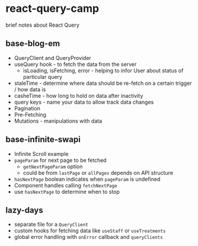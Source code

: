 # react-query-camp
brief notes about React Query

## base-blog-em
- QueryClient and QueryProvider
- useQuery hook - to fetch the data from the server
   - isLoading, isFetching, error - helping to infor User about status of particular query
- staleTime - determine where data should be re-fetch on a certain trigger / how data is
- casheTime - how long to hold on data after inactivity
- query keys - name your data to allow track data changes
- Pagination
- Pre-Fetching
- Mutations - manipulations with data

## base-infinite-swapi
- Infinite Scroll example
- `pageParam` for next page to be fetched
    - `getNextPageParam` option
    - could be from `lastPage` or `allPages` depends on API structure
- `hasNextPage` boolean indicates when `pageParam` is undefined
- Component handles calling `fetchNextPage`
- use `hasNextPage` to determine when to stop

## lazy-days
- separate file for a `QueryClient`
- custom hooks for fetching data like `useStaff` or `useTreatments`
- global error handling with `onError` callback and `queryClients`
